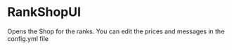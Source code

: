 # RankShopUI

Opens the Shop for the ranks. You can edit the prices and messages in the config.yml file
